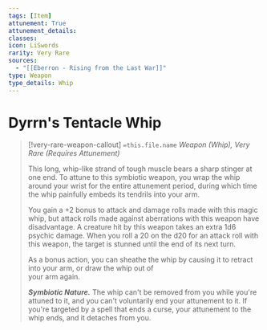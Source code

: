 ```yaml
---
tags: [Item]
attunement: True
attunement_details: 
classes: 
icon: LiSwords
rarity: Very Rare
sources:
  - "[[Eberron - Rising from the Last War]]"
type: Weapon
type_details: Whip
---
```

# Dyrrn's Tentacle Whip
>[!very-rare-weapon-callout] `=this.file.name`
>*Weapon (Whip), Very Rare (Requires Attunement)*
>
>This long, whip-like strand of tough muscle bears a sharp stinger at one end. To attune to this symbiotic weapon, you wrap the whip around your wrist for the entire attunement period, during which time the whip painfully embeds its tendrils into your arm.
>
>You gain a +2 bonus to attack and damage rolls made with this magic whip, but attack rolls made against aberrations with this weapon have disadvantage. A creature hit by this weapon takes an extra 1d6 psychic damage. When you roll a 20 on the d20 for an attack roll with this weapon, the target is stunned until the end of its next turn.
>
>As a bonus action, you can sheathe the whip by causing it to retract into your arm, or draw the whip out of  
>your arm again.
>
>***Symbiotic Nature.*** The whip can't be removed from you while you're attuned to it, and you can't voluntarily end your attunement to it. If you're targeted by a spell that ends a curse, your attunement to the whip ends, and it detaches from you.
>
>
